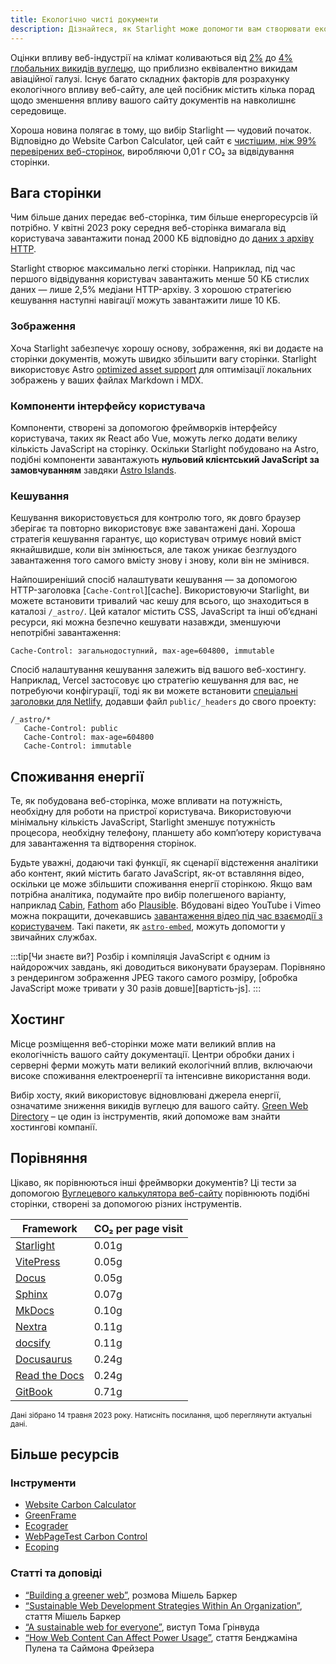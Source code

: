 ```yaml
---
title: Екологічно чисті документи
description: Дізнайтеся, як Starlight може допомогти вам створювати екологічніші сайти документації та зменшити свій вуглецевий слід.
---
```


Оцінки впливу веб-індустрії на клімат коливаються від [2%][sf] до [4% глобальних викидів вуглецю][bbc], що приблизно еквівалентно викидам авіаційної галузі.
Існує багато складних факторів для розрахунку екологічного впливу веб-сайту, але цей посібник містить кілька порад щодо зменшення впливу вашого сайту документів на навколишнє середовище.

Хороша новина полягає в тому, що вибір Starlight — чудовий початок.
Відповідно до Website Carbon Calculator, цей сайт є [чистішим, ніж 99% перевірених веб-сторінок][sl-carbon], виробляючи 0,01 г CO₂ за відвідування сторінки.

## Вага сторінки

Чим більше даних передає веб-сторінка, тим більше енергоресурсів їй потрібно.
У квітні 2023 року середня веб-сторінка вимагала від користувача завантажити понад 2000 КБ відповідно до [даних з архіву HTTP][http].

Starlight створює максимально легкі сторінки.
Наприклад, під час першого відвідування користувач завантажить менше 50 КБ стислих даних — лише 2,5% медіани HTTP-архіву.
З хорошою стратегією кешування наступні навігації можуть завантажити лише 10 КБ.

### Зображення

Хоча Starlight забезпечує хорошу основу, зображення, які ви додаєте на сторінки документів, можуть швидко збільшити вагу сторінки.
Starlight використовує Astro [optimized asset support][assets] для оптимізації локальних зображень у ваших файлах Markdown і MDX.

### Компоненти інтерфейсу користувача

Компоненти, створені за допомогою фреймворків інтерфейсу користувача, таких як React або Vue, можуть легко додати велику кількість JavaScript на сторінку.
Оскільки Starlight побудовано на Astro, подібні компоненти завантажують **нульовий клієнтський JavaScript за замовчуванням** завдяки [Astro Islands][islands].

### Кешування

Кешування використовується для контролю того, як довго браузер зберігає та повторно використовує вже завантажені дані.
Хороша стратегія кешування гарантує, що користувач отримує новий вміст якнайшвидше, коли він змінюється, але також уникає безглуздого завантаження того самого вмісту знову і знову, коли він не змінився.

Найпоширеніший спосіб налаштувати кешування — за допомогою HTTP-заголовка [`Cache-Control`][cache].
Використовуючи Starlight, ви можете встановити тривалий час кешу для всього, що знаходиться в каталозі `/_astro/`.
Цей каталог містить CSS, JavaScript та інші об’єднані ресурси, які можна безпечно кешувати назавжди, зменшуючи непотрібні завантаження:

```
Cache-Control: загальнодоступний, max-age=604800, immutable
```

Спосіб налаштування кешування залежить від вашого веб-хостингу. Наприклад, Vercel застосовує цю стратегію кешування для вас, не потребуючи конфігурації, тоді як ви можете встановити [спеціальні заголовки для Netlify][ntl-headers], додавши файл `public/_headers` до свого проекту:

```
/_astro/*
   Cache-Control: public
   Cache-Control: max-age=604800
   Cache-Control: immutable
```

[cash]: https://csswizardry.com/2019/03/cache-control-for-civilians/
[ntl-headers]: https://docs.netlify.com/routing/headers/

## Споживання енергії

Те, як побудована веб-сторінка, може впливати на потужність, необхідну для роботи на пристрої користувача.
Використовуючи мінімальну кількість JavaScript, Starlight зменшує потужність процесора, необхідну телефону, планшету або комп’ютеру користувача для завантаження та відтворення сторінок.

Будьте уважні, додаючи такі функції, як сценарії відстеження аналітики або контент, який містить багато JavaScript, як-от вставляння відео, оскільки це може збільшити споживання енергії сторінкою.
Якщо вам потрібна аналітика, подумайте про вибір полегшеного варіанту, наприклад [Cabin][cabin], [Fathom][fathom] або [Plausible][plausible].
Вбудовані відео YouTube і Vimeo можна покращити, дочекавшись [завантаження відео під час взаємодії з користувачем][lazy-video].
Такі пакети, як [`astro-embed`][embed], можуть допомогти у звичайних службах.

:::tip[Чи знаєте ви?]
Розбір і компіляція JavaScript є одним із найдорожчих завдань, які доводиться виконувати браузерам.
Порівняно з рендерингом зображення JPEG такого самого розміру, [обробка JavaScript може тривати у 30 разів довше][вартість-js].
:::

[cabin]: https://withcabin.com/
[fathom]: https://usefathom.com/
[plausible]: https://plausible.io/
[lazy-video]: https://web.dev/iframe-lazy-loading/
[embed]: https://www.npmjs.com/package/astro-embed
[cost-of-js]: https://medium.com/dev-channel/the-cost-of-javascript-84009f51e99e

## Хостинг

Місце розміщення веб-сторінки може мати великий вплив на екологічність вашого сайту документації.
Центри обробки даних і серверні ферми можуть мати великий екологічний вплив, включаючи високе споживання електроенергії та інтенсивне використання води.

Вибір хосту, який використовує відновлювані джерела енергії, означатиме зниження викидів вуглецю для вашого сайту. [Green Web Directory][gwb] – це один із інструментів, який допоможе вам знайти хостингові компанії.

[gwb]: https://www.thegreenwebfoundation.org/directory/

## Порівняння

Цікаво, як порівнюються інші фреймворки документів?
Ці тести за допомогою [Вуглецевого калькулятора веб-сайту][wcc] порівнюють подібні сторінки, створені за допомогою різних інструментів.

| Framework                   | CO₂ per page visit |
| --------------------------- | ------------------ |
| [Starlight][sl-carbon]      | 0.01g              |
| [VitePress][vp-carbon]      | 0.05g              |
| [Docus][dc-carbon]          | 0.05g              |
| [Sphinx][sx-carbon]         | 0.07g              |
| [MkDocs][mk-carbon]         | 0.10g              |
| [Nextra][nx-carbon]         | 0.11g              |
| [docsify][dy-carbon]        | 0.11g              |
| [Docusaurus][ds-carbon]     | 0.24g              |
| [Read the Docs][rtd-carbon] | 0.24g              |
| [GitBook][gb-carbon]        | 0.71g              |

<small>Дані зібрано 14 травня 2023 року. Натисніть посилання, щоб переглянути актуальні дані.</small>

[sl-carbon]: https://www.websitecarbon.com/website/starlight-astro-build-getting-started/
[vp-carbon]: https://www.websitecarbon.com/website/vitepress-dev-guide-what-is-vitepress/
[dc-carbon]: https://www.websitecarbon.com/website/docus-dev-introduction-getting-started/
[sx-carbon]: https://www.websitecarbon.com/website/sphinx-doc-org-en-master-usage-quickstart-html/
[mk-carbon]: https://www.websitecarbon.com/website/mkdocs-org-getting-started/
[nx-carbon]: https://www.websitecarbon.com/website/nextra-site-docs-docs-theme-start/
[dy-carbon]: https://www.websitecarbon.com/website/docsify-js-org/
[ds-carbon]: https://www.websitecarbon.com/website/docusaurus-io-docs/
[rtd-carbon]: https://www.websitecarbon.com/website/docs-readthedocs-io-en-stable-index-html/
[gb-carbon]: https://www.websitecarbon.com/website/docs-gitbook-com/

## Більше ресурсів

### Інструменти

- [Website Carbon Calculator][wcc]
- [GreenFrame](https://greenframe.io/)
- [Ecograder](https://ecograder.com/)
- [WebPageTest Carbon Control](https://www.webpagetest.org/carbon-control/)
- [Ecoping](https://ecoping.earth/)

### Статті та доповіді

- [“Building a greener web”](https://youtu.be/EfPoOt7T5lg), розмова Мішель Баркер
- [“Sustainable Web Development Strategies Within An Organization”](https://www.smashingmagazine.com/2022/10/sustainable-web-development-strategies-organization/), стаття Мішель Баркер
- [“A sustainable web for everyone”](https://2021.stateofthebrowser.com/speakers/tom-greenwood/), виступ Тома Грінвуда
- [“How Web Content Can Affect Power Usage”](https://webkit.org/blog/8970/how-web-content-can-affect-power-usage/), стаття Бенджаміна Пулена та Саймона Фрейзера

[sf]: https://www.sciencefocus.com/science/what-is-the-carbon-footprint-of-the-internet/
[bbc]: https://www.bbc.com/future/article/20200305-why-your-internet-habits-are-not-as-clean-as-you-think
[http]: https://httparchive.org/reports/state-of-the-web
[assets]: https://docs.astro.build/en/guides/assets/
[islands]: https://docs.astro.build/en/concepts/islands/
[wcc]: https://www.websitecarbon.com/
